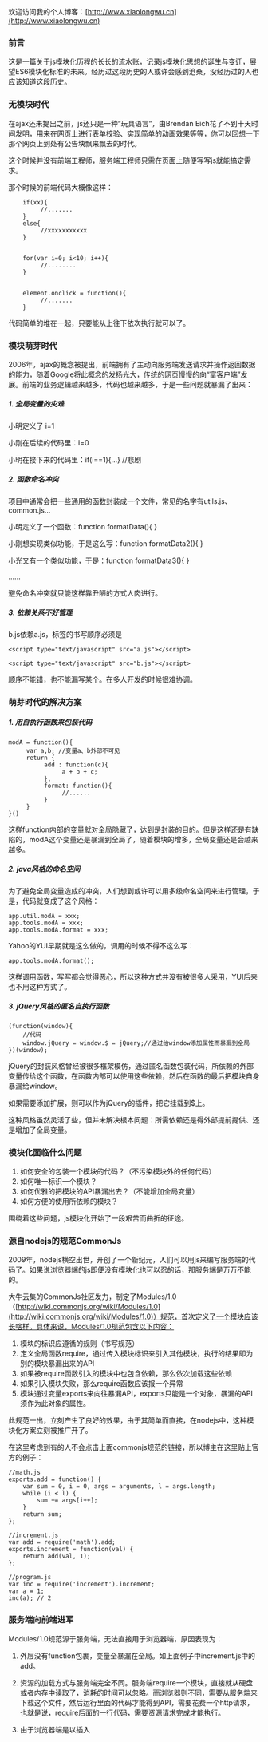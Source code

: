 欢迎访问我的个人博客：[http://www.xiaolongwu.cn](http://www.xiaolongwu.cn)
### 前言
这是一篇关于js模块化历程的长长的流水账，记录js模块化思想的诞生与变迁，展望ES6模块化标准的未来。经历过这段历史的人或许会感到沧桑，没经历过的人也应该知道这段历史。
### 无模块时代
在ajax还未提出之前，js还只是一种“玩具语言”，由Brendan Eich花了不到十天时间发明，用来在网页上进行表单校验、实现简单的动画效果等等，你可以回想一下那个网页上到处有公告块飘来飘去的时代。

这个时候并没有前端工程师，服务端工程师只需在页面上随便写写js就能搞定需求。

那个时候的前端代码大概像这样：
```
    if(xx){
         //.......
    }
    else{
         //xxxxxxxxxxx
    }
    
    
    for(var i=0; i<10; i++){
         //........
    }
    
    
    element.onclick = function(){
         //.......
    }
```
代码简单的堆在一起，只要能从上往下依次执行就可以了。

### 模块萌芽时代
2006年，ajax的概念被提出，前端拥有了主动向服务端发送请求并操作返回数据的能力，随着Google将此概念的发扬光大，传统的网页慢慢的向“富客户端”发展。前端的业务逻辑越来越多，代码也越来越多，于是一些问题就暴漏了出来：

##### 1. 全局变量的灾难
小明定义了 i=1

小刚在后续的代码里：i=0

小明在接下来的代码里：if(i==1){...} //悲剧
##### 2. 函数命名冲突
项目中通常会把一些通用的函数封装成一个文件，常见的名字有utils.js、common.js...

小明定义了一个函数：function formatData(){  }

小刚想实现类似功能，于是这么写：function formatData2(){  }

小光又有一个类似功能，于是：function formatData3(){  }

......

避免命名冲突就只能这样靠丑陋的方式人肉进行。
#####  3. 依赖关系不好管理
b.js依赖a.js，标签的书写顺序必须是

```
<script type="text/javascript" src="a.js"></script>

<script type="text/javascript" src="b.js"></script>
```
顺序不能错，也不能漏写某个。在多人开发的时候很难协调。
### 萌芽时代的解决方案
##### 1. 用自执行函数来包装代码

```
modA = function(){
     var a,b; //变量a、b外部不可见
     return {
          add : function(c){
               a + b + c;
          },
          format: function(){
               //......
          }
     }
}()
```
这样function内部的变量就对全局隐藏了，达到是封装的目的。但是这样还是有缺陷的，modA这个变量还是暴漏到全局了，随着模块的增多，全局变量还是会越来越多。
#####  2. java风格的命名空间

为了避免全局变量造成的冲突，人们想到或许可以用多级命名空间来进行管理，于是，代码就变成了这个风格：
```
app.util.modA = xxx;
app.tools.modA = xxx;
app.tools.modA.format = xxx;
```
Yahoo的YUI早期就是这么做的，调用的时候不得不这么写：

```
app.tools.modA.format();
```
这样调用函数，写写都会觉得恶心，所以这种方式并没有被很多人采用，YUI后来也不用这种方式了。
##### 3. jQuery风格的匿名自执行函数

```
(function(window){
    //代码
    window.jQuery = window.$ = jQuery;//通过给window添加属性而暴漏到全局
})(window);
```
jQuery的封装风格曾经被很多框架模仿，通过匿名函数包装代码，所依赖的外部变量传给这个函数，在函数内部可以使用这些依赖，然后在函数的最后把模块自身暴漏给window。

如果需要添加扩展，则可以作为jQuery的插件，把它挂载到$上。

这种风格虽然灵活了些，但并未解决根本问题：所需依赖还是得外部提前提供、还是增加了全局变量。
### 模块化面临什么问题
1. 如何安全的包装一个模块的代码？（不污染模块外的任何代码）
2. 如何唯一标识一个模块？
3. 如何优雅的把模块的API暴漏出去？（不能增加全局变量）
4. 如何方便的使用所依赖的模块？

围绕着这些问题，js模块化开始了一段艰苦而曲折的征途。
### 源自nodejs的规范CommonJs
2009年，nodejs横空出世，开创了一个新纪元，人们可以用js来编写服务端的代码了。如果说浏览器端的js即便没有模块化也可以忍的话，那服务端是万万不能的。

大牛云集的CommonJs社区发力，制定了Modules/1.0（[http://wiki.commonjs.org/wiki/Modules/1.0](http://wiki.commonjs.org/wiki/Modules/1.0)）规范，首次定义了一个模块应该长啥样。具体来说，Modules/1.0规范包含以下内容：

1. 模块的标识应遵循的规则（书写规范）
2. 定义全局函数require，通过传入模块标识来引入其他模块，执行的结果即为别的模块暴漏出来的API
3. 如果被require函数引入的模块中也包含依赖，那么依次加载这些依赖
4. 如果引入模块失败，那么require函数应该报一个异常
5. 模块通过变量exports来向往暴漏API，exports只能是一个对象，暴漏的API须作为此对象的属性。

此规范一出，立刻产生了良好的效果，由于其简单而直接，在nodejs中，这种模块化方案立刻被推广开了。

在这里考虑到有的人不会点击上面commonjs规范的链接，所以博主在这里贴上官方的例子：

```
//math.js
exports.add = function() {
    var sum = 0, i = 0, args = arguments, l = args.length;
    while (i < l) {
        sum += args[i++];
    }
    return sum;
};
```

```
//increment.js
var add = require('math').add;
exports.increment = function(val) {
    return add(val, 1);
};
```

```
//program.js
var inc = require('increment').increment;
var a = 1;
inc(a); // 2
```
### 服务端向前端进军
Modules/1.0规范源于服务端，无法直接用于浏览器端，原因表现为：

1. 外层没有function包裹，变量全暴漏在全局。如上面例子中increment.js中的add。

2. 资源的加载方式与服务端完全不同。服务端require一个模块，直接就从硬盘或者内存中读取了，消耗的时间可以忽略。而浏览器则不同，需要从服务端来下载这个文件，然后运行里面的代码才能得到API，需要花费一个http请求，也就是说，require后面的一行代码，需要资源请求完成才能执行。
3. 由于浏览器端是以插入<script>标签的形式来加载资源的（ajax方式不行，有跨域问题），没办法让代码同步执行，所以像commonjs那样的写法会直接报错。

所以，社区意识到，要想在浏览器环境中也能模块化，需要对规范进行升级。顺便说一句，CommonJs原来是叫ServerJs，从名字可以看出是专攻服务端的，为了统一前后端而改名CommonJs。（论起名的重要性~）
而就在社区讨论制定下一版规范的时候，内部发生了比较大的分歧，分裂出了三个主张，渐渐的形成三个不同的派别：
##### 1.Modules/1.x派
这一波人认为，在现有基础上进行改进即可满足浏览器端的需要，既然浏览器端需要function包装，需要异步加载，那么新增一个方案，能把现有模块转化为适合浏览器端的就行了，有点像“保皇派”。

基于这个主张，制定了Modules/Transport（[http://wiki.commonjs.org/wiki/Modules/Transport](http://wiki.commonjs.org/wiki/Modules/Transport)）规范，提出了先通过工具把现有模块转化为复合浏览器上使用的模块，然后再使用的方案。

browserify就是这样一个工具，可以把nodejs的模块编译成浏览器可用的模块。（Modules/Transport规范晦涩难懂，我也不确定browserify跟它是何关联，有知道的朋友可以讲一下）

目前的最新版是Modules/1.1.1（[http://wiki.commonjs.org/wiki/Modules/1.1.1](http://wiki.commonjs.org/wiki/Modules/1.1.1)），增加了一些require的属性，以及模块内增加module变量来描述模块信息，变动不大。
##### 2. Modules/Async派
这一波人有点像“革新派”，他们认为浏览器与服务器环境差别太大，不能沿用旧的模块标准。

既然浏览器必须异步加载代码，那么模块在定义的时候就必须指明所依赖的模块，然后把本模块的代码写在回调函数里。

模块的加载也是通过下载-回调这样的过程来进行，这个思想就是AMD的基础，由于“革新派”与“保皇派”的思想无法达成一致，最终从CommonJs中分裂了出去，独立制定了浏览器端的js模块化规范AMD（Asynchronous Module Definition）（[https://github.com/amdjs/amdjs-api/wiki/AMD](https://github.com/amdjs/amdjs-api/wiki/AMD)）

本文后续会继续讨论AMD规范的内容。
#####  3. Modules/2.0派
这一波人有点像“中间派”，既不想丢掉旧的规范，也不想像AMD那样推到重来。他们认为，Modules/1.0固然不适合浏览器，但它里面的一些理念还是很好的，（如通过require来声明依赖），新的规范应该兼容这些，AMD规范也有它好的地方（例如模块的预先加载以及通过return可以暴漏任意类型的数据，而不是像commonjs那样exports只能为object），也应采纳。

最终他们制定了一个Modules/Wrappings（[http://wiki.commonjs.org/wiki/Modules/Wrappings](http://wiki.commonjs.org/wiki/Modules/Wrappings)）规范，此规范指出了一个模块应该如何“包装”，包含以下内容：

1. 全局有一个module变量，用来定义模块

2. 通过module.declare方法来定义一个模块
3. module.declare方法只接收一个参数，那就是模块的factory，此factory可以是函数也可以是对象，如果是对象，那么模块输出就是此对象。
4. 模块的factory函数传入三个参数：require,exports,module，用来引入其他依赖和导出本模块API
5. 如果factory函数最后明确写有return数据（js函数中不写return默认返回undefined），那么return的内容即为模块的输出。

该规范的官方例子是这样：
```
//可以使用exprots来对外暴漏API
module.declare(function(require, exports, module){
    exports.foo = "bar";
});
```

```
//也可以直接return来对外暴漏数据
module.declare(function(require){
return { foo: "bar" };
});
```

```
//也可以直接对外暴露一个对象
module.declare({
	foo: "bar"
});
```
### AMD/RequireJs的崛起与妥协
AMD的思想正如其名，异步加载所需的模块，然后在回调函数中执行主逻辑。这正是我们在浏览器端开发所习惯了的方式，其作者亲自实现了符合AMD规范的requirejs，AMD/RequireJs迅速被广大开发者所接受。

AMD规范包含以下内容：

1. 用全局函数define来定义模块，用法为：define(id?, dependencies?, factory);
2. id为模块标识，遵从CommonJS Module Identifiers规范
3. dependencies为依赖的模块数组，在factory中需传入形参与之一一对应
4. 如果dependencies的值中有"require"、"exports"或"module"，则与commonjs中的实现保持一致
5. 如果dependencies省略不写，则默认为["require", "exports", "module"]，factory中也会默认传入require,exports,module
6. 如果factory为函数，模块对外暴漏API的方法有三种：return任意类型的数据、exports.xxx=xxx、module.exports=xxx

7. 如果factory为对象，则该对象即为模块的返回值

基于以上几点基本规范，我们便可以用这样的方式来进行模块化组织代码了：
```
//a.js
define(function(){
     console.log('a.js执行');
     return {
          hello: function(){
               console.log('hello, a.js');
          }
     }
});
```

```
//b.js
define(function(){
     console.log('b.js执行');
     return {
          hello: function(){
               console.log('hello, b.js');
          }
     }
});
```
```
//main.js
require(['a', 'b'], function(a, b){
     console.log('main.js执行');
     a.hello();
     $('#b').click(function(){
          b.hello();
     });
})
```
上面的main.js被执行的时候，会有如下的输出：
    
```
a.js执行
b.js执行
main.js执行
hello, a.js
// 在点击按钮后，会输出：
hello, b.js
```
这结局，如你所愿吗？大体来看，是没什么问题的，因为你要的两个hello方法都正确的执行了。

但是如果细细来看，b.js被预先加载并且预先执行了，（第二行输出），b.hello这个方法是在点击了按钮之后才会执行，如果用户压根就没点，那么b.js中的代码应不应该执行呢？

这其实也是AMD/RequireJs被吐槽的一点，预先下载没什么争议，由于浏览器的环境特点，被依赖的模块肯定要预先下载的。问题在于，是否需要预先执行？如果一个模块依赖了十个其他模块，那么在本模块的代码执行之前，要先把其他十个模块的代码都执行一遍，不管这些模块是不是马上会被用到。这个性能消耗是不容忽视的。

另一点被吐槽的是，在定义模块的时候，要把所有依赖模块都罗列一遍，而且还要在factory中作为形参传进去，要写两遍很大一串模块名称，像这样：

```
define(['a', 'b', 'c', 'd', 'e', 'f', 'g'], function(a, b, c, d, e, f, g){  ..... })
```
编码过程略有不爽。

好的一点是，AMD保留了commonjs中的require、exprots、module这三个功能（上面提到的第4条）。你也可以不把依赖罗列在dependencies数组中。而是在代码中用require来引入，如下：
```
// main1.js
define(function(){
     console.log('main2.js执行');

     require(['a'], function(a){
          a.hello();    
     });

     $('#b').click(function(){
          require(['b'], function(b){
               b.hello();
          });
     });
});
```
我们在define的参数中未写明依赖，那么main1.js在执行的时候，就不会预先加载a.js和b.js，只是执行到require语句的时候才会去加载，上述代码的输出如下：

```
main2.js执行
a.js执行
hello, a.js
```
可以看到b.js并未执行，从网络请求中看，b.js也并未被下载。只有在按钮被点击的时候b.js才会被下载执行，并且在回调函数中执行模块中的方法。这就是名副其实的“懒加载”了。

这样的懒加载无疑会大大减轻初始化时的损耗（下载和执行都被省去了），但是弊端也是显而易见的，在后续执行a.hello和b.hello时，必须得实时下载代码然后在回调中才能执行，这样的用户体验是不好的，用户的操作会有明显的延迟卡顿。

但这样的现实并非是无法接受的，毕竟是浏览器环境，我们已经习惯了操作网页时伴随的各种loading.....

但是话说过来，有没有更好的方法来处理问题呢？资源的下载阶段还是预先进行，资源执行阶段后置，等到需要的时候再执行。这样一种折衷的方式，能够融合前面两种方式的优点，而又回避了缺点。

这就是Modules/Wrappings规范，还记得前面提到的“中间派”吗？

在AMD的阵营中，也有一部分人提出这样的观点，代码里写一堆回调实在是太恶心了，他们更喜欢这样来使用模块：
```
var a = require('a');
a.hello();

$('#b').click(function(){
        var b = require('b');
        b.hello();
});
```
于是，AMD也终于决定作妥协，兼容Modules/Wrappings的写法，但只是部分兼容，例如并没有使用module.declare来定义模块，而还是用define，模块的执行时机也没有改变，依旧是预先执行。因此，AMD将此兼容称为Simplified CommonJS wrapping，即并不是完整的实现Modules/Wrappings。

作了此兼容后，使用requirejs就可以这么写代码了：
```
//d.js
define(function(require, exports, module){
     console.log('d.js执行');
     return {
          helloA: function(){
               var a = require('a');
               a.hello();
          },
          run: function(){
               $('#b').click(function(){
                    var b = require('b');
                    b.hello();
               });
          }
     }
});
```
注意定义模块时候的轻微差异，dependencies数组为空，但是factory函数的形参必须手工写上require,exports,module，（这不同于之前的dependencies和factory形参全不写），这样写即可使用Simplified CommonJS wrapping风格，与commonjs的格式一致了。

虽然使用上看起来简单，然而在理解上却给后人埋下了一个大坑。因为AMD只是支持了这样的语法，而并没有真正实现模块的延后执行。什么意思呢？上面的代码，正常来讲应该是预先下载a.js和b.js，然后在执行模块的helloA方法的时候开始执行a.js里面的代码，在点击按钮的时候开始执行b.js中的方法。实际却不是这样，只要此模块被别的模块引入，a.js和b.js中的代码还是被预先执行了。

我们把上面的代码命名为d.js，在别的地方使用它：
```
require(['d'], function(d){
   
});
```
上面的代码会输出
```
a.js执行
b.js执行
d.js执行
```
可以看出，尽管还未调用d模块的API，里面所依赖的a.js和b.js中的代码已经执行了。AMD的这种只实现语法却未真正实现功能的做法容易给人造成理解上的困难，被强烈吐槽。

（在requirejs2.0中，作者声明已经处理了此问题（[https://github.com/jrburke/requirejs/wiki/Upgrading-to-RequireJS-2.0#delayed](https://github.com/jrburke/requirejs/wiki/Upgrading-to-RequireJS-2.0#delayed)），但是我用2.1.20版测试的时候还是会预先执行，我有点不太明白原因，如果有懂的高手请指教）
### 兼容并包的CMD/seajs
既然requirejs有上述种种不甚优雅的地方，所以必然会有新东西来完善它，这就是后起之秀seajs，seajs的作者是国内大牛淘宝前端布道者玉伯。

seajs全面拥抱Modules/Wrappings规范，不用requirejs那样回调的方式来编写模块。

而它也不是完全按照Modules/Wrappings规范，seajs并没有使用declare来定义模块，而是使用和requirejs一样的define，或许作者本人更喜欢这个名字吧。（然而这或多或少又会给人们造成理解上的混淆）

用seajs定义模块的写法如下：

```
//a.js
define(function(require, exports, module){
     console.log('a.js执行');
     return {
          hello: function(){
               console.log('hello, a.js');
          }
     }
});
```

```
//b.js
define(function(require, exports, module){
     console.log('b.js执行');
     return {
          hello: function(){
               console.log('hello, b.js');
          }
     }
});
```

```
//main.js
define(function(require, exports, module){
     console.log('main.js执行');

     var a = require('a');
     a.hello();    

     $('#b').click(function(){
          var b = require('b');
          b.hello();
     });
    
});
```
定义模块时无需罗列依赖数组，在factory函数中需传入形参require,exports,module，然后它会调用factory函数的toString方法，对函数的内容进行正则匹配，通过匹配到的require语句来分析依赖，这样就真正实现了commonjs风格的代码。

上面的main.js执行会输出如下：
```
main.js执行
a.js执行
hello, a.js
```
a.js和b.js都会预先下载，但是b.js中的代码却没有执行，因为还没有点击按钮。当点击按钮的时候，会输出如下：
```
b.js执行
hello, b.js
```
可以看到b.js中的代码此时才执行。这样就真正实现了“就近书写，延迟执行“，不可谓不优雅。

如果你一定要挑出一点不爽的话，那就是b.js的预先下载了。你可能不太想一开始就下载好所有的资源，希望像requirejs那样，等点击按钮的时候再开始下载b.js。

本着兼容并包的思想，seajs也实现了这一功能，提供require.async API，在点击按钮的时候，只需这样写：
```
var b = require.async('b');
b.hello();
```
b.js就不会在一开始的时候就加载了。这个API可以说是简单漂亮。

关于模块对外暴漏API的方式，seajs也是融合了各家之长，支持commonjs的exports.xxx = xxx和module.exports = xxx的写法，也支持AMD的return写法，暴露的API可以是任意类型。

你可能会觉得seajs无非就是一个抄，把别人家的优点都抄过来组合了一下。其实不然，seajs是commonjs规范在浏览器端的践行者，对于requirejs的优点也加以吸收。看人家的名字，就是海纳百川之意。（再论起名的重要性~），既然它的思想是海纳百川，讨论是不是抄就没意义了。

鉴于seajs融合了太多的东西，已经无法说它遵循哪个规范了，所以玉伯干脆就自立门户，起名曰CMD（Common Module Definition）规范，有了纲领，就不会再存在非议了。
### ES6模块标准
2015年6月，ECMAScript2015也就是ES6发布了，JavaScript终于在语言标准的层面上，实现了模块功能，使得在编译时就能确定模块的依赖关系，以及其输入和输出的变量，不像 CommonJS、AMD之类的需要在运行时才能确定（例如FIS这样的工具只能预处理依赖关系，本质上还是运行时解析），成为浏览器和服务器通用的模块解决方案。

简单用法：
```
// a.js
const helloInLang = {
    en: 'Hello world!',
    es: '¡Hola mundo!',
    ru: 'Привет мир!'
};

export const getHello = (lang) => (
    helloInLang[lang];
);

export const sayHello = (lang) => {
    console.log(getHello(lang));
};

// hello.js
import { sayHello } from './a';

sayHello('ru');
```

与CommonJS用require()方法加载模块不同，在ES6中，import命令可以具体指定加载模块中用export命令暴露的接口（不指定具体的接口，默认加载export default），没有指定的是不会加载的，因此会在编译时就完成模块的加载，这种加载方式称为编译时加载或者静态加载。

而CommonJS的require()方法是在运行时才加载的

更多关于ES6 Modules的资料，可以看一下《[ECMAScript 6 入门 - Module 的语法](http://es6.ruanyifeng.com/#docs/module)》。




本文转载自：[https://www.cnblogs.com/lvdabao/p/js-modules-develop.html](https://www.cnblogs.com/lvdabao/p/js-modules-develop.html)


我的github资源地址：[https://github.com/.md]()

我的个人博客地址：[http://www.xiaolongwu.cn](http://www.xiaolongwu.cn)

我的CSDN博客地址：[https://blog.csdn.net/wxl1555](https://blog.csdn.net/wxl1555)

如果您对我的博客内容有疑惑或质疑的地方，请在下方评论区留言，或邮件给我，共同学习进步。

邮箱：wuxiaolong802@163.com